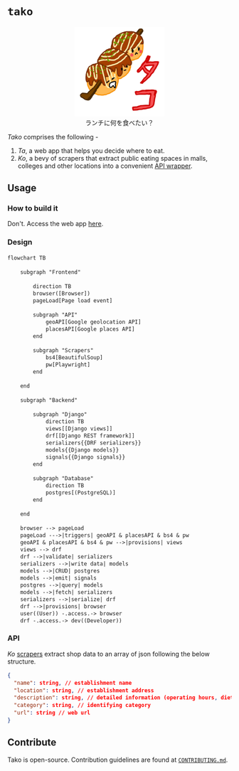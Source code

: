 # `tako`

<p align='center'>
    <img src="./asset/logo/tako_mascot.png" width=40% height=40%>
    <br>ランチに何を食べたい？
</p>

*Tako* comprises the following - 

1. *Ta*, a web app that helps you decide where to eat.   
2. *Ko*, a bevy of scrapers that extract public eating spaces in malls, colleges and other locations into a convenient [API wrapper](#api).

## Usage

### How to build it

Don't. Access the web app [here]().

### Design

```mermaid
flowchart TB
    
    subgraph "Frontend"

        direction TB
        browser([Browser])
        pageLoad[Page load event]

        subgraph "API"
            geoAPI[Google geolocation API]
            placesAPI[Google places API]
        end

        subgraph "Scrapers"
            bs4[BeautifulSoup]
            pw[Playwright]
        end

    end

    subgraph "Backend"

        subgraph "Django"
            direction TB
            views[[Django views]]
            drf[[Django REST framework]]
            serializers{{DRF serializers}}
            models{{Django models}}
            signals{{Django signals}}
        end

        subgraph "Database"
            direction TB
            postgres[(PostgreSQL)]
        end
    
    end
    
    browser --> pageLoad
    pageLoad --->|triggers| geoAPI & placesAPI & bs4 & pw
    geoAPI & placesAPI & bs4 & pw -->|provisions| views
    views --> drf
    drf -->|validate| serializers
    serializers -->|write data| models
    models -->|CRUD| postgres
    models -->|emit| signals
    postgres -->|query| models
    models -->|fetch| serializers
    serializers -->|serialize| drf
    drf -->|provisions| browser
    user((User)) -.access.-> browser
    drf -.access.-> dev((Developer))
```

### API

*Ko* [scrapers](./scrapers) extract shop data to an array of json following the below structure.

```json
{
  "name": string, // establishment name
  "location": string, // establishment address
  "description": string, // detailed information (operating hours, dietary restrictions etc.)
  "category": string, // identifying category
  "url": string // web url
}
```

## Contribute

Tako is open-source. Contribution guidelines are found at [`CONTRIBUTING.md`](./admin/CONTRIBUTING.md).